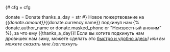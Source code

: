 {# 
cfg = cfg

donate = Donate 
thanks_a_day = str
#}
Новое пожертвование на *{{donate.amount}}*{{donate.currency.name}} подкинул нам {% 
        donate.author_name or donate.masked_phone or "Неизвестный аноним"
%}, за что ему {{thanks_a_day}}!
Если вы хотите подкинуть нам дровишек нам зиму, можете сделать это [быстро и удобно здесь]({{cfg.QIWI_ACCEPT_URL}})!
_или вы можете сказать мне /заглохнуть_
